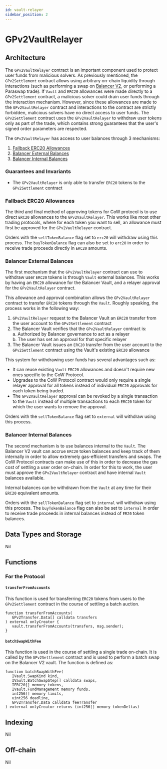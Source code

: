 ```yaml
---
id: vault-relayer
sidebar_position: 2
---
```


# GPv2VaultRelayer

## Architecture

The `GPv2VaultRelayer` contract is an important component used to protect user funds from malicious solvers. As previously mentioned, the `GPv2Settlement` contract allows using arbitrary on-chain liquidity through interactions (such as performing a swap on [Balancer V2](https://balancer.fi), or performing a Paraswap trade). If `Vault` and `ERC20` allowances were made directly to a `GPv2Settlement` contract, a malicious solver could drain user funds through the interaction mechanism. However, since these allowances are made to the `GPv2VaultRelayer` contract and interactions to the contract are strictly forbidden, malicious solvers have no direct access to user funds. The `GPv2Settlement` contract uses the `GPv2VaultRelayer` to withdraw user tokens only as part of the trade, which contains strong guarantees that the user's signed order parameters are respected.

The `GPv2VaultRelayer` has access to user balances through 3 mechanisms:

1. [Fallback ERC20 Allowances](#fallback-erc20-allowances)
2. [Balancer External Balances](#balancer-external-balances)
3. [Balancer Internal Balances](#balancer-internal-balances)

### Guarantees and Invariants

* The `GPv2VaultRelayer` is only able to transfer `ERC20` tokens to the `GPv2Settlement` contract

### Fallback ERC20 Allowances

The third and final method of approving tokens for CoW protocol is to use direct `ERC20` allowances to the `GPv2VaultRelayer`. This works like most other trading protocols, where for each token you want to sell, an allowance must first be approved for the `GPv2VaultRelayer` contract.

Orders with the `sellTokenBalance` flag set to `erc20` will withdraw using this process. The `buyTokenBalance` flag can also be set to `erc20` in order to receive trade proceeds directly in `ERC20` amounts.

### Balancer External Balances

The first mechanism that the `GPv2VaultRelayer` contract can use to withdraw user `ERC20` tokens is through `Vault` external balances. This works by having an `ERC20` allowance for the Balancer Vault, and a relayer approval for the `GPv2VaultRelayer` contract.

This allowance and approval combination allows the `GPv2VaultRelayer` contract to transfer `ERC20` tokens through the `Vault`. Roughly speaking, the process works in the following way:

1. `GPv2VaultRelayer` request to the Balancer Vault an `ERC20` transfer from the user account to the `GPv2Settlement` contract
2. The Balancer Vault verifies that the `GPv2VaultRelayer` contract is: <br />
   a. Authorized by Balancer governance to act as a relayer <br />
   b. The user has set an approval for that specific relayer
3. The Balancer Vault issues an `ERC20` transfer from the user account to the `GPv2Settlement` contract using the Vault's existing `ERC20` allowance

This system for withdrawing user funds has several advantages such as:

- It can reuse existing `Vault` `ERC20` allowances and doesn't require new ones specific to the CoW Protocol.
- Upgrades to the CoW Protocol contract would only require a single relayer approval for all tokens instead of individual `ERC20` approvals for each token being traded.
- The `GPv2VaultRelayer` approval can be revoked by a single transaction to the `Vault` instead of multiple transactions to each `ERC20` token for which the user wants to remove the approval.

Orders with the `sellTokenBalance` flag set to `external` will withdraw using this process.

### Balancer Internal Balances

The second mechanism is to use balances internal to the `Vault`. The Balancer V2 vault can accrue `ERC20` token balances and keep track of them internally in order to allow extremely gas-efficient transfers and swaps. The CoW Protocol contracts can make use of this in order to decrease the gas cost of settling a user order on-chain. In order for this to work, the user must approve the `GPv2VaultRelayer` contract and have internal `Vault` balances available.

Internal balances can be withdrawn from the `Vault` at any time for their `ERC20` equivalent amounts.

Orders with the `sellTokenBalance` flag set to `internal` will withdraw using this process. The `buyTokenBalance` flag can also be set to `internal` in order to receive trade proceeds in internal balances instead of `ER20` token balances.

## Data Types and Storage

Nil

## Functions

### For the Protocol

#### `transferFromAccounts`

This function is used for transferring `ERC20` tokens from users to the `GPv2Settlement` contract in the course of settling a batch auction.

```solidity
function transferFromAccounts(
   GPv2Transfer.Data[] calldata transfers
) external onlyCreator {
   vault.transferFromAccounts(transfers, msg.sender);
}
```

#### `batchSwapWithFee`

This function is used in the course of settling a single trade on-chain. It is called by the `GPv2Settlement` contract and is used to perform a batch swap on the Balancer V2 vault. The function is defined as:

```solidity
function batchSwapWithFee(
   IVault.SwapKind kind,
   IVault.BatchSwapStep[] calldata swaps,
   IERC20[] memory tokens,
   IVault.FundManagement memory funds,
   int256[] memory limits,
   uint256 deadline,
   GPv2Transfer.Data calldata feeTransfer
) external onlyCreator returns (int256[] memory tokenDeltas)
```

## Indexing

Nil

## Off-chain

Nil
